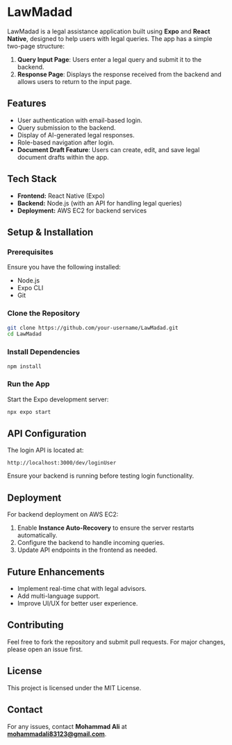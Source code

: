 # LawMadad

LawMadad is a legal assistance application built using **Expo** and **React Native**, designed to help users with legal queries. The app has a simple two-page structure:

1. **Query Input Page**: Users enter a legal query and submit it to the backend.
2. **Response Page**: Displays the response received from the backend and allows users to return to the input page.

## Features
- User authentication with email-based login.
- Query submission to the backend.
- Display of AI-generated legal responses.
- Role-based navigation after login.
- **Document Draft Feature**: Users can create, edit, and save legal document drafts within the app.

## Tech Stack
- **Frontend:** React Native (Expo)
- **Backend:** Node.js (with an API for handling legal queries)
- **Deployment:** AWS EC2 for backend services

## Setup & Installation

### Prerequisites
Ensure you have the following installed:
- Node.js
- Expo CLI
- Git

### Clone the Repository
```sh
git clone https://github.com/your-username/LawMadad.git
cd LawMadad
```

### Install Dependencies
```sh
npm install
```

### Run the App
Start the Expo development server:
```sh
npx expo start
```

## API Configuration
The login API is located at:
```
http://localhost:3000/dev/loginUser
```
Ensure your backend is running before testing login functionality.

## Deployment
For backend deployment on AWS EC2:
1. Enable **Instance Auto-Recovery** to ensure the server restarts automatically.
2. Configure the backend to handle incoming queries.
3. Update API endpoints in the frontend as needed.

## Future Enhancements
- Implement real-time chat with legal advisors.
- Add multi-language support.
- Improve UI/UX for better user experience.

## Contributing
Feel free to fork the repository and submit pull requests. For major changes, please open an issue first.

## License
This project is licensed under the MIT License.

## Contact
For any issues, contact **Mohammad Ali** at **mohammadali83123@gmail.com**.

